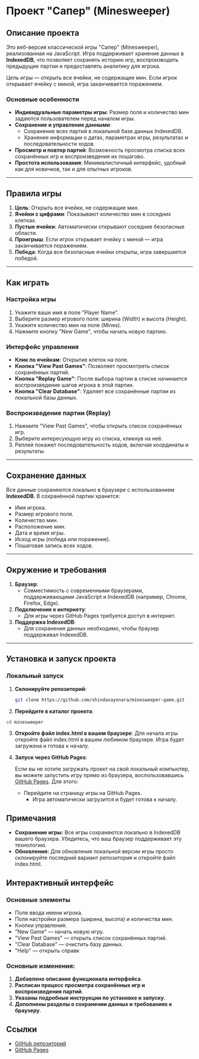 # Проект "Сапер" (Minesweeper)

## Описание проекта

Это веб-версия классической игры "Сапер" (Minesweeper), реализованная на JavaScript. Игра поддерживает хранение данных в **IndexedDB**, что позволяет сохранять историю игр, воспроизводить предыдущие партии и предоставлять аналитику для игрока.

Цель игры — открыть все ячейки, не содержащие мин. Если игрок открывает ячейку с миной, игра заканчивается поражением.

### Основные особенности
- **Индивидуальные параметры игры**: Размер поля и количество мин задаются пользователем перед началом игры.
- **Сохранение и управление данными**: 
  - Сохранение всех партий в локальной базе данных IndexedDB.
  - Хранение информации о датах, параметрах игры, результатах и последовательности ходов.
- **Просмотр и повтор партий**: Возможность просмотра списка всех сохранённых игр и воспроизведения их пошагово.
- **Простота использования**: Минималистичный интерфейс, удобный как для новичков, так и для опытных игроков.

---

## Правила игры

1. **Цель**: Открыть все ячейки, не содержащие мин.
2. **Ячейки с цифрами**: Показывают количество мин в соседних клетках.
3. **Пустые ячейки**: Автоматически открывают соседние безопасные области.
4. **Проигрыш**: Если игрок открывает ячейку с миной — игра заканчивается поражением.
5. **Победа**: Когда все безопасные ячейки открыты, игра завершается победой.

---

## Как играть

### Настройка игры
1. Укажите ваше имя в поле "Player Name".
2. Выберите размер игрового поля: ширина (Width) и высота (Height).
3. Укажите количество мин на поле (Mines).
4. Нажмите кнопку "New Game", чтобы начать новую партию.

### Интерфейс управления
- **Клик по ячейкам**: Открытие клеток на поле.
- **Кнопка "View Past Games"**: Позволяет просмотреть список сохранённых партий.
- **Кнопка "Replay Game"**: После выбора партии в списке начинается воспроизведение шагов игрока в этой партии.
- **Кнопка "Clear Database"**: Удаляет все сохранённые партии из локальной базы данных.

### Воспроизведение партии (Replay)
1. Нажмите "View Past Games", чтобы открыть список сохранённых игр.
2. Выберите интересующую игру из списка, кликнув на неё.
3. Реплей покажет последовательность ходов, включая координаты и результаты.

---

## Сохранение данных

Все данные сохраняются локально в браузере с использованием **IndexedDB**. В сохранённой партии хранится:
- Имя игрока.
- Размер игрового поля.
- Количество мин.
- Расположение мин.
- Дата и время игры.
- Исход игры (победа или поражение).
- Пошаговая запись всех ходов.

---

## Окружение и требования

1. **Браузер**:
   - Совместимость с современными браузерами, поддерживающими JavaScript и IndexedDB (например, Chrome, Firefox, Edge).
2. **Подключение к интернету**:
   - Для игры через GitHub Pages требуется доступ в интернет.
3. **Поддержка IndexedDB**:
   - Для сохранения данных необходимо, чтобы браузер поддерживал IndexedDB.

---

## Установка и запуск проекта

### Локальный запуск
1. **Склонируйте репозиторий**:
   ```bash
   git clone https://github.com/shindasayonara/minesweeper-game.git
   ```
2. **Перейдите в каталог проекта**:

```bash
cd minesweeper
```

3. **Откройте файл index.html в вашем браузере**: 
    Для начала игры откройте файл index.html в вашем любимом браузере. Игра будет загружена и готова к началу.

4. **Запуск через GitHub Pages**:

    Если вы не хотите загружать проект на свой локальный компьютер, вы можете запустить игру прямо из браузера, воспользовавшись [GitHub Pages](https://shindasayonara.github.io/minesweeper-game/). Для этого:

    - Перейдите на страницу игры на GitHub Pages.
        - Игра автоматически загрузится и будет готова к началу.

## Примечания
- **Сохранение игры:** Все игры сохраняются локально в IndexedDB вашего браузера. Убедитесь, что ваш браузер поддерживает эту технологию.
- **Обновления:** Для обновления локальной версии игры просто склонируйте последний вариант репозитория и откройте файл index.html.

## Интерактивный интерфейс
### Основные элементы
- Поле ввода имени игрока.
- Поля настройки размера (ширина, высота) и количества мин.
- Кнопки управления:
- "New Game" — начать новую игру.
- "View Past Games" — открыть список сохранённых партий.
- "Clear Database" — очистить базу данных.
- "Help" — открыть справк

### Основные изменения:
1. **Добавлено описание функционала интерфейса**.
2. **Расписан процесс просмотра сохранённых игр и воспроизведения партий**.
3. **Указаны подробные инструкции по установке и запуску**.
4. **Дополнены разделы о сохранении данных и требованиях к браузеру**.

## Ссылки
- [GitHub репозиторий](https://github.com/shindasayonara/minesweeper-game)
- [GitHub Pages](https://shindasayonara.github.io/minesweeper-game/)